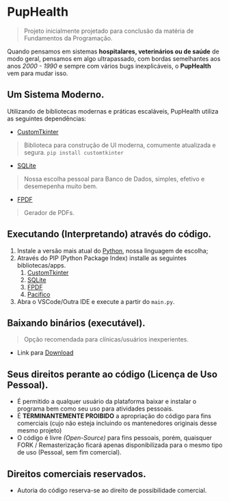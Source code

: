 # PupHealth

> Projeto inicialmente projetado para conclusão da matéria de Fundamentos da Programação.

Quando pensamos em sistemas **hospitalares, veterinários ou de saúde** de modo geral, pensamos em algo ultrapassado, com bordas semelhantes aos anos _2000 - 1990_ e sempre com vários bugs inexplicáveis, o **PupHealth** vem para mudar isso.

## Um Sistema Moderno.

Utilizando de bibliotecas modernas e práticas escaláveis, PupHealth utiliza as seguintes dependências:

- [CustomTkinter](https://customtkinter.tomschimansky.com/) 
> Biblioteca para construção de UI moderna, comumente atualizada e segura.
<code>pip install customtkinter</code>
- [SQLite](https://www.sqlite.org/) 
> Nossa escolha pessoal para Banco de Dados, simples, efetivo e desemepenha muito bem. 
- [FPDF](https://pypi.org/project/fpdf/)
> Gerador de PDFs. 

## Executando (Interpretando) através do código.

1. Instale a versão mais atual do [Python](https://www.python.org/downloads/), nossa linguagem de escolha;
2. Através do PIP (Python Package Index) installe as seguintes bibliotecas/apps.
    1. [CustomTkinter](https://customtkinter.tomschimansky.com/)
    2. [SQLite](https://www.sqlite.org/)
    3. [FPDF](https://pypi.org/project/fpdf/)
    3. [Pacifico](https://fonts.google.com/specimen/Pacifico)
3. Abra o VSCode/Outra IDE e execute a partir do <code>main.py</code>.

## Baixando binários (executável).
> Opção recomendada para clínicas/usuários inexperientes.
- Link para [Download](https://github.com/archgabs/PupHealth/releases)

## Seus direitos perante ao código (Licença de Uso Pessoal).

- É permitido a qualquer usuário da plataforma baixar e instalar o programa bem como seu uso para atividades pessoais.
- É **TERMINANTEMENTE PROIBIDO** a apropriação do código para fins comerciais (cujo não esteja incluindo os mantenedores originais desse mesmo projeto)
- O código é livre _(Open-Source)_ para fins pessoais, porém, quaisquer FORK / Remasterização ficará apenas disponibilizada para o mesmo tipo de uso (Pessoal, sem fim comercial).

## Direitos comerciais reservados.
- Autoria do código reserva-se ao direito de possibilidade comercial.

